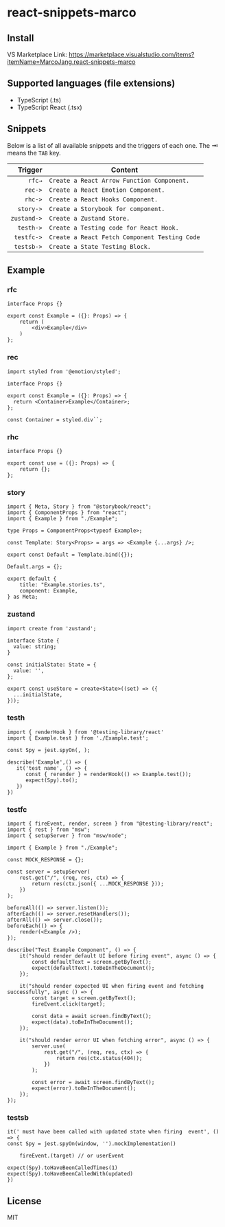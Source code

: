 # react-snippets-marco

## Install

VS Marketplace Link: https://marketplace.visualstudio.com/items?itemName=MarcoJang.react-snippets-marco

## Supported languages (file extensions)

-   TypeScript (.ts)
-   TypeScript React (.tsx)

## Snippets

Below is a list of all available snippets and the triggers of each one. The **⇥** means the `TAB` key.

|       Trigger | Content                                    |
| ------------: | ------------------------------------------ |
|        `rfc→` | `Create a React Arrow Function Component.` |
|       `rec->` | `Create a React Emotion Component.`        |
|       `rhc->` | `Create a React Hooks Component.`          |
|     `story->` | `Create a Storybook for component.`        |
|   `zustand->` | `Create a Zustand Store.`                  |
| `testh->` | `Create a Testing code for React Hook.`    |
| `testfc->` | `Create a React Fetch Component Testing Code`    |
| `testsb->` | `Create a State Testing Block.`    |


## Example

### rfc
```tsx
interface Props {}

export const Example = ({}: Props) => {
    return (
        <div>Example</div>
    )
};
```

### rec
```tsx
import styled from '@emotion/styled';

interface Props {}

export const Example = ({}: Props) => {
  return <Container>Example</Container>;
};

const Container = styled.div``;
```

### rhc
```tsx
interface Props {}

export const use = ({}: Props) => {
    return {};
};
```

### story
```tsx
import { Meta, Story } from "@storybook/react";
import { ComponentProps } from "react";
import { Example } from "./Example";

type Props = ComponentProps<typeof Example>;

const Template: Story<Props> = args => <Example {...args} />;

export const Default = Template.bind({});

Default.args = {};

export default {
	title: "Example.stories.ts",
	component: Example,
} as Meta;
```

### zustand
```tsx
import create from 'zustand';

interface State {
  value: string;
}

const initialState: State = {
  value: '',
};

export const useStore = create<State>((set) => ({
  ...initialState,
}));
```

### testh
```tsx
import { renderHook } from '@testing-library/react'
import { Example.test } from './Example.test';

const Spy = jest.spyOn(, );

describe('Example',() => {
   it('test name', () => {
      const { rerender } = renderHook(() => Example.test());
      expect(Spy).to();
   })
})
```

### testfc
```tsx
import { fireEvent, render, screen } from "@testing-library/react";
import { rest } from "msw";
import { setupServer } from "msw/node";

import { Example } from "./Example";

const MOCK_RESPONSE = {};

const server = setupServer(
	rest.get("/", (req, res, ctx) => {
		return res(ctx.json({ ...MOCK_RESPONSE }));
	})
);

beforeAll(() => server.listen());
afterEach(() => server.resetHandlers());
afterAll(() => server.close());
beforeEach(() => {
	render(<Example />);
});

describe("Test Example Component", () => {
	it("should render default UI before firing event", async () => {
		const defaultText = screen.getByText();
		expect(defaultText).toBeInTheDocument();
	});

	it("should render expected UI when firing event and fetching successfully", async () => {
		const target = screen.getByText();
		fireEvent.click(target);

		const data = await screen.findByText();
		expect(data).toBeInTheDocument();
	});

	it("should render error UI when fetching error", async () => {
		server.use(
			rest.get("/", (req, res, ctx) => {
				return res(ctx.status(404));
			})
		);

		const error = await screen.findByText();
		expect(error).toBeInTheDocument();
	});
});
```

### testsb
```tsx
it(' must have been called with updated state when firing  event', () => {
const Spy = jest.spyOn(window, '').mockImplementation()

    fireEvent.(target) // or userEvent

expect(Spy).toHaveBeenCalledTimes(1)
expect(Spy).toHaveBeenCalledWith(updated)
})
```

## License

MIT
